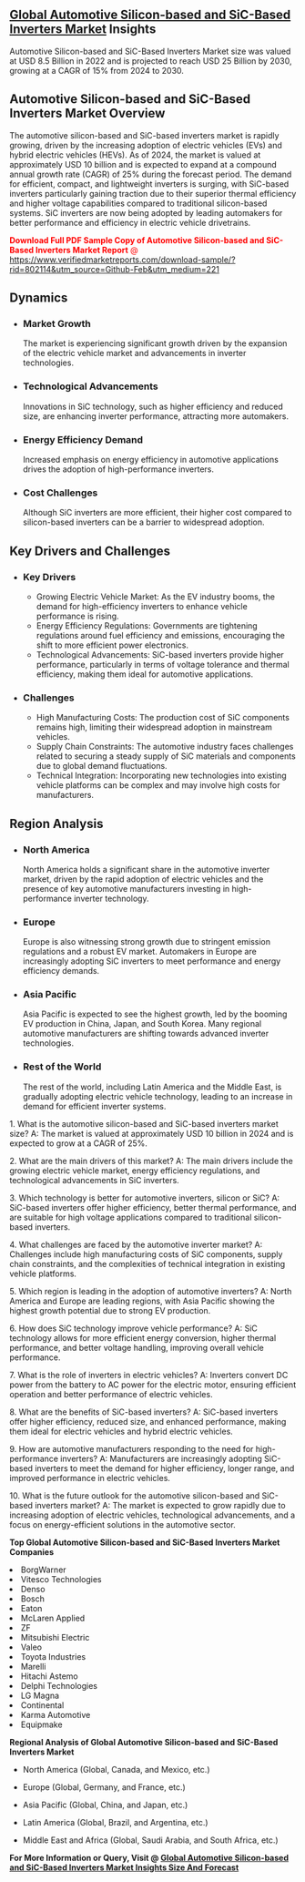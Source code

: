 <h2><a href="https://www.verifiedmarketreports.com/download-sample/?rid=802114&amp;utm_source=Github&amp;utm_medium=221" target="_blank">Global Automotive Silicon-based and SiC-Based Inverters Market</a> Insights</h2><p>Automotive Silicon-based and SiC-Based Inverters Market size was valued at USD 8.5 Billion in 2022 and is projected to reach USD 25 Billion by 2030, growing at a CAGR of 15% from 2024 to 2030.</p><p> <h2>Automotive Silicon-based and SiC-Based Inverters Market Overview</h2> <p>The automotive silicon-based and SiC-based inverters market is rapidly growing, driven by the increasing adoption of electric vehicles (EVs) and hybrid electric vehicles (HEVs). As of 2024, the market is valued at approximately USD 10 billion and is expected to expand at a compound annual growth rate (CAGR) of 25% during the forecast period. The demand for efficient, compact, and lightweight inverters is surging, with SiC-based inverters particularly gaining traction due to their superior thermal efficiency and higher voltage capabilities compared to traditional silicon-based systems. SiC inverters are now being adopted by leading automakers for better performance and efficiency in electric vehicle drivetrains. <p><p><span class=""><span style="color: #ff0000;"><strong>Download Full PDF Sample Copy of Automotive Silicon-based and SiC-Based Inverters Market Report</strong> @ </span><a href="https://www.verifiedmarketreports.com/download-sample/?rid=802114&amp;utm_source=Github-Feb&amp;utm_medium=221" target="_blank">https://www.verifiedmarketreports.com/download-sample/?rid=802114&amp;utm_source=Github-Feb&amp;utm_medium=221</a></span></p></p> <h2>Dynamics</h2> <ul> <li><h3>Market Growth</h3> The market is experiencing significant growth driven by the expansion of the electric vehicle market and advancements in inverter technologies.</li> <li><h3>Technological Advancements</h3> Innovations in SiC technology, such as higher efficiency and reduced size, are enhancing inverter performance, attracting more automakers.</li> <li><h3>Energy Efficiency Demand</h3> Increased emphasis on energy efficiency in automotive applications drives the adoption of high-performance inverters.</li> <li><h3>Cost Challenges</h3> Although SiC inverters are more efficient, their higher cost compared to silicon-based inverters can be a barrier to widespread adoption.</li> </ul> <h2>Key Drivers and Challenges</h2> <ul> <li><h3>Key Drivers</h3> <ul> <li>Growing Electric Vehicle Market: As the EV industry booms, the demand for high-efficiency inverters to enhance vehicle performance is rising.</li> <li>Energy Efficiency Regulations: Governments are tightening regulations around fuel efficiency and emissions, encouraging the shift to more efficient power electronics.</li> <li>Technological Advancements: SiC-based inverters provide higher performance, particularly in terms of voltage tolerance and thermal efficiency, making them ideal for automotive applications.</li> </ul> </li> <li><h3>Challenges</h3> <ul> <li>High Manufacturing Costs: The production cost of SiC components remains high, limiting their widespread adoption in mainstream vehicles.</li> <li>Supply Chain Constraints: The automotive industry faces challenges related to securing a steady supply of SiC materials and components due to global demand fluctuations.</li> <li>Technical Integration: Incorporating new technologies into existing vehicle platforms can be complex and may involve high costs for manufacturers.</li> </ul> </li> </ul> <h2>Region Analysis</h2> <ul> <li><h3>North America</h3> North America holds a significant share in the automotive inverter market, driven by the rapid adoption of electric vehicles and the presence of key automotive manufacturers investing in high-performance inverter technology.</li> <li><h3>Europe</h3> Europe is also witnessing strong growth due to stringent emission regulations and a robust EV market. Automakers in Europe are increasingly adopting SiC inverters to meet performance and energy efficiency demands.</li> <li><h3>Asia Pacific</h3> Asia Pacific is expected to see the highest growth, led by the booming EV production in China, Japan, and South Korea. Many regional automotive manufacturers are shifting towards advanced inverter technologies.</li> <li><h3>Rest of the World</h3> The rest of the world, including Latin America and the Middle East, is gradually adopting electric vehicle technology, leading to an increase in demand for efficient inverter systems.</li> </ul> <p>1. What is the automotive silicon-based and SiC-based inverters market size? A: The market is valued at approximately USD 10 billion in 2024 and is expected to grow at a CAGR of 25%.</p> <p>2. What are the main drivers of this market? A: The main drivers include the growing electric vehicle market, energy efficiency regulations, and technological advancements in SiC inverters.</p> <p>3. Which technology is better for automotive inverters, silicon or SiC? A: SiC-based inverters offer higher efficiency, better thermal performance, and are suitable for high voltage applications compared to traditional silicon-based inverters.</p> <p>4. What challenges are faced by the automotive inverter market? A: Challenges include high manufacturing costs of SiC components, supply chain constraints, and the complexities of technical integration in existing vehicle platforms.</p> <p>5. Which region is leading in the adoption of automotive inverters? A: North America and Europe are leading regions, with Asia Pacific showing the highest growth potential due to strong EV production.</p> <p>6. How does SiC technology improve vehicle performance? A: SiC technology allows for more efficient energy conversion, higher thermal performance, and better voltage handling, improving overall vehicle performance.</p> <p>7. What is the role of inverters in electric vehicles? A: Inverters convert DC power from the battery to AC power for the electric motor, ensuring efficient operation and better performance of electric vehicles.</p> <p>8. What are the benefits of SiC-based inverters? A: SiC-based inverters offer higher efficiency, reduced size, and enhanced performance, making them ideal for electric vehicles and hybrid electric vehicles.</p> <p>9. How are automotive manufacturers responding to the need for high-performance inverters? A: Manufacturers are increasingly adopting SiC-based inverters to meet the demand for higher efficiency, longer range, and improved performance in electric vehicles.</p> <p>10. What is the future outlook for the automotive silicon-based and SiC-based inverters market? A: The market is expected to grow rapidly due to increasing adoption of electric vehicles, technological advancements, and a focus on energy-efficient solutions in the automotive sector.</p> </p><p><strong>Top Global Automotive Silicon-based and SiC-Based Inverters Market Companies</strong></p><div data-test-id=""><p><li>BorgWarner</li><li> Vitesco Technologies</li><li> Denso</li><li> Bosch</li><li> Eaton</li><li> McLaren Applied</li><li> ZF</li><li> Mitsubishi Electric</li><li> Valeo</li><li> Toyota Industries</li><li> Marelli</li><li> Hitachi Astemo</li><li> Delphi Technologies</li><li> LG Magna</li><li> Continental</li><li> Karma Automotive</li><li> Equipmake</li></p><div><strong>Regional Analysis of&nbsp;Global Automotive Silicon-based and SiC-Based Inverters Market</strong></div><ul><li dir="ltr"><p dir="ltr">North America&nbsp;(Global, Canada, and Mexico, etc.)</p></li><li dir="ltr"><p dir="ltr">Europe (Global, Germany, and France, etc.)</p></li><li dir="ltr"><p dir="ltr">Asia Pacific&nbsp;(Global, China, and Japan, etc.)</p></li><li dir="ltr"><p dir="ltr">Latin America&nbsp;(Global, Brazil, and Argentina, etc.)</p></li><li dir="ltr">Middle East and Africa&nbsp;(Global, Saudi Arabia, and South Africa, etc.)</li></ul><p><strong>For More Information or Query, Visit @&nbsp;</strong><strong><a href="https://www.verifiedmarketreports.com/product/automotive-silicon-based-and-sic-based-inverters-market/?utm_source=Github&amp;utm_medium=221" target="_blank">Global Automotive Silicon-based and SiC-Based Inverters Market Insights Size And Forecast</a></strong></p></div>

